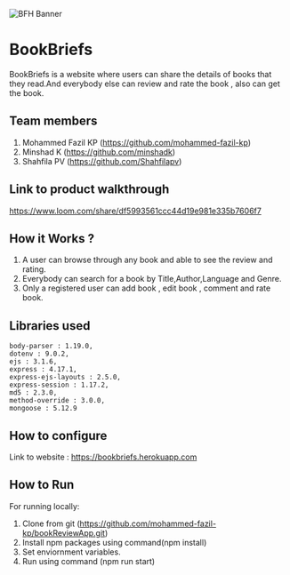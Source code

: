![BFH Banner](https://trello-attachments.s3.amazonaws.com/542e9c6316504d5797afbfb9/542e9c6316504d5797afbfc1/39dee8d993841943b5723510ce663233/Frame_19.png)
# BookBriefs
BookBriefs is a website where users can share the details of books that they read.And everybody else can review and rate the book , also can get the book.
## Team members
1. Mohammed Fazil KP (https://github.com/mohammed-fazil-kp)
2. Minshad K (https://github.com/minshadk)
3. Shahfila PV (https://github.com/Shahfilapv)
## Link to product walkthrough
https://www.loom.com/share/df5993561ccc44d19e981e335b7606f7
## How it Works ?
1. A user can browse through any book and able to see the review and rating.
2. Everybody can search for a book by Title,Author,Language and Genre.
3. Only a registered user can add book , edit book , comment and rate book.
## Libraries used
    body-parser : 1.19.0,
    dotenv : 9.0.2,
    ejs : 3.1.6,
    express : 4.17.1,
    express-ejs-layouts : 2.5.0,
    express-session : 1.17.2,
    md5 : 2.3.0,
    method-override : 3.0.0,
    mongoose : 5.12.9
## How to configure
Link to website : https://bookbriefs.herokuapp.com
## How to Run
For running locally:
1. Clone from git (https://github.com/mohammed-fazil-kp/bookReviewApp.git)
2. Install npm packages using command(npm install)
3. Set enviornment variables.
4. Run using command (npm run start)
